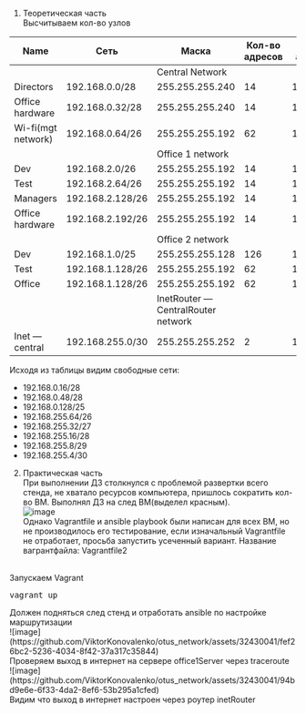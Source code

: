 1. Теоретическая часть<br>
Высчитываем кол-во узлов<br>

| Name          | Сеть               | Маска  |  Кол-во адресов | Первый адрес в сети | Последний адрес в сети |  Broadcast — адрес |
| ------------- |--------------------| -----  | --------------- | ------------------- | -----------------------|--------------------|
|  || Central Network  |   |  | ||
| Directors     | 192.168.0.0/28 |   255.255.255.240 | 14 | 192.168.0.1 | 192.168.0.14	 | 192.168.0.15 |
| Office hardware     | 192.168.0.32/28 |   255.255.255.240 | 14 | 192.168.0.33 | 192.168.0.46	 | 192.168.0.47 |
| Wi-fi(mgt network)     | 192.168.0.64/26 |   255.255.255.192 |62 | 192.168.0.65 |192.168.0.126 | 192.168.0.127 |
|  ||Office 1 network |   |  | ||
| Dev     | 192.168.2.0/26 |   255.255.255.192 | 14 | 192.168.2.1 | 192.168.2.62 | 192.168.2.63 |
| Test     | 	192.168.2.64/26 |   255.255.255.192 | 14 | 192.168.2.65 | 192.168.2.126	 | 192.168.2.127 |
| Managers     | 192.168.2.128/26 |   255.255.255.192 | 14 | 192.168.2.129 | 192.168.2.190	 | 192.168.2.191 |
| Office hardware     |	192.168.2.192/26	 |  255.255.255.192 | 14 | 192.168.2.193  | 192.168.2.254 | 192.168.2.255 |
|  || Office 2 network  |   |  | ||
| Dev     |192.168.1.0/25  |   255.255.255.128 | 126 | 192.168.1.1 | 192.168.1.126 | 192.168.1.127 |
| Test     | 192.168.1.128/26 |   255.255.255.192 | 62 | 192.168.1.129 | 192.168.1.190 | 192.168.1.191 |
| Office     | 192.168.1.128/26|   255.255.255.192  | 62 | 192.168.1.193 | 192.168.1.254	 | 192.168.1.255 |
|  || InetRouter — CentralRouter network  |   |  | ||
| Inet — central     | 192.168.255.0/30 |  255.255.255.252 | 2 | 192.168.255.1 | 192.168.255.2	 | 192.168.255.3 |

Исходя из таблицы видим свободные сети:
- 192.168.0.16/28 
- 192.168.0.48/28
- 192.168.0.128/25
- 192.168.255.64/26
- 192.168.255.32/27
- 192.168.255.16/28
- 192.168.255.8/29  
- 192.168.255.4/30 


2. Практическая часть<br>
При выполнении ДЗ столкнулся с проблемой развертки всего стенда, не хватало ресурсов компьютера, пришлось сократить кол-во ВМ. Выполнял ДЗ на след ВМ(выделел красным).<br>
![image](https://github.com/ViktorKonovalenko/otus_network/assets/32430041/6630ff51-b8bd-485e-971b-43164f5c4a54)<br>
Однако Vagrantfile и ansible playbook были написан для всех ВМ, но не производилось его тестирование, если изначальный Vagrantfile не отработает, просьба запустить усеченный вариант. Название вагрантфайла: Vagrantfile2<br>
<br>
Запускаем Vagrant
<pre>vagrant up</pre>
Должен подняться след стенд и отработать ansible по настройке маршрутизации<br>
![image](https://github.com/ViktorKonovalenko/otus_network/assets/32430041/fef26bc2-5236-4034-8f42-37a317c35844)<br>
Проверяем выход в интернет на сервере office1Server через traceroute<br>
![image](https://github.com/ViktorKonovalenko/otus_network/assets/32430041/94bd9e6e-6f33-4da2-8ef6-53b295a1cfed)<br>
Видим что выход в интернет настроен через роутер inetRouter<br>
